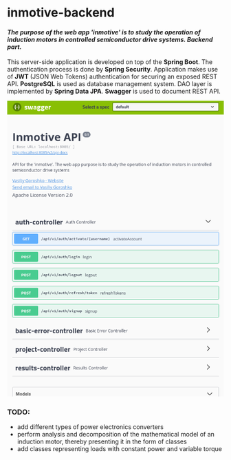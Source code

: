 # inmotive-backend
#### _The purpose of the web app 'inmotive' is to study the operation of induction motors in controlled semiconductor drive systems. Backend part._

This server-side application is developed on top of the **Spring Boot**. The authentication process is done by **Spring Security**. Application makes use of **JWT** (JSON Web Tokens) authentication for securing an exposed REST API. **PostgreSQL** is used as database management system. DAO layer is implemented by **Spring Data JPA**. **Swagger** is used to document REST API.

![swagger-ui](docs/images/docs-api-swagger.png)

### TODO:
- add different types of power electronics converters
- perform analysis and decomposition of the mathematical model of an induction motor, thereby presenting it in the form of classes
- add classes representing loads with constant power and variable torque
